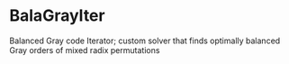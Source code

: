 # BalaGrayIter
Balanced Gray code Iterator; custom solver that finds optimally balanced Gray orders of mixed radix permutations

